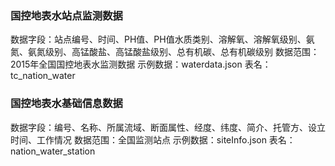 ### 国控地表水站点监测数据
数据字段：站点编号、时间、PH值、PH值水质类别、溶解氧、溶解氧级别、氨氮、氨氮级别、高锰酸盐、高锰酸盐级别、总有机碳、总有机碳级别
数据范围：2015年全国国控地表水监测数据
示例数据：waterdata.json
表名：tc_nation_water

### 国控地表水基础信息数据
数据字段：编号、名称、所属流域、断面属性、经度、纬度、简介、托管方、设立时间、工作情况
数据范围：全国监测站点
示例数据：siteInfo.json
表名：nation_water_station
